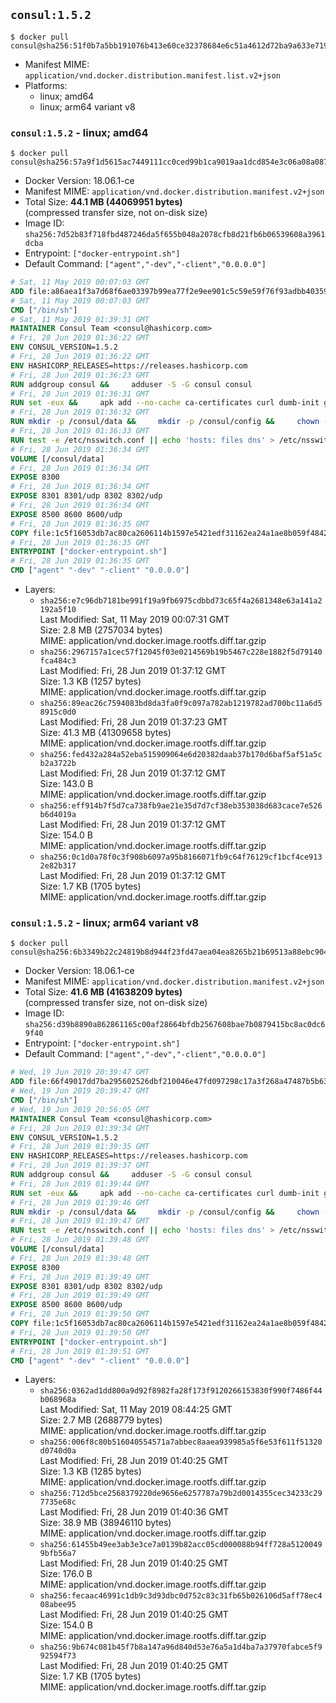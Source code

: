 ## `consul:1.5.2`

```console
$ docker pull consul@sha256:51f0b7a5bb191076b413e60ce32378684e6c51a4612d72ba9a633e7191126d95
```

-	Manifest MIME: `application/vnd.docker.distribution.manifest.list.v2+json`
-	Platforms:
	-	linux; amd64
	-	linux; arm64 variant v8

### `consul:1.5.2` - linux; amd64

```console
$ docker pull consul@sha256:57a9f1d5615ac7449111cc0ced99b1ca9019aa1dcd854e3c06a08a087f8a1815
```

-	Docker Version: 18.06.1-ce
-	Manifest MIME: `application/vnd.docker.distribution.manifest.v2+json`
-	Total Size: **44.1 MB (44069951 bytes)**  
	(compressed transfer size, not on-disk size)
-	Image ID: `sha256:7d52b83f718fbd487246da5f655b048a2078cfb8d21fb6b06539608a3961dcba`
-	Entrypoint: `["docker-entrypoint.sh"]`
-	Default Command: `["agent","-dev","-client","0.0.0.0"]`

```dockerfile
# Sat, 11 May 2019 00:07:03 GMT
ADD file:a86aea1f3a7d68f6ae03397b99ea77f2e9ee901c5c59e59f76f93adbb4035913 in / 
# Sat, 11 May 2019 00:07:03 GMT
CMD ["/bin/sh"]
# Sat, 11 May 2019 01:39:31 GMT
MAINTAINER Consul Team <consul@hashicorp.com>
# Fri, 28 Jun 2019 01:36:22 GMT
ENV CONSUL_VERSION=1.5.2
# Fri, 28 Jun 2019 01:36:22 GMT
ENV HASHICORP_RELEASES=https://releases.hashicorp.com
# Fri, 28 Jun 2019 01:36:23 GMT
RUN addgroup consul &&     adduser -S -G consul consul
# Fri, 28 Jun 2019 01:36:31 GMT
RUN set -eux &&     apk add --no-cache ca-certificates curl dumb-init gnupg libcap openssl su-exec iputils jq &&     gpg --keyserver pgp.mit.edu --recv-keys 91A6E7F85D05C65630BEF18951852D87348FFC4C &&     mkdir -p /tmp/build &&     cd /tmp/build &&     apkArch="$(apk --print-arch)" &&     case "${apkArch}" in         aarch64) consulArch='arm64' ;;         armhf) consulArch='arm' ;;         x86) consulArch='386' ;;         x86_64) consulArch='amd64' ;;         *) echo >&2 "error: unsupported architecture: ${apkArch} (see ${HASHICORP_RELEASES}/consul/${CONSUL_VERSION}/)" && exit 1 ;;     esac &&     wget ${HASHICORP_RELEASES}/consul/${CONSUL_VERSION}/consul_${CONSUL_VERSION}_linux_${consulArch}.zip &&     wget ${HASHICORP_RELEASES}/consul/${CONSUL_VERSION}/consul_${CONSUL_VERSION}_SHA256SUMS &&     wget ${HASHICORP_RELEASES}/consul/${CONSUL_VERSION}/consul_${CONSUL_VERSION}_SHA256SUMS.sig &&     gpg --batch --verify consul_${CONSUL_VERSION}_SHA256SUMS.sig consul_${CONSUL_VERSION}_SHA256SUMS &&     grep consul_${CONSUL_VERSION}_linux_${consulArch}.zip consul_${CONSUL_VERSION}_SHA256SUMS | sha256sum -c &&     unzip -d /bin consul_${CONSUL_VERSION}_linux_${consulArch}.zip &&     cd /tmp &&     rm -rf /tmp/build &&     apk del gnupg openssl &&     rm -rf /root/.gnupg &&     consul version
# Fri, 28 Jun 2019 01:36:32 GMT
RUN mkdir -p /consul/data &&     mkdir -p /consul/config &&     chown -R consul:consul /consul
# Fri, 28 Jun 2019 01:36:33 GMT
RUN test -e /etc/nsswitch.conf || echo 'hosts: files dns' > /etc/nsswitch.conf
# Fri, 28 Jun 2019 01:36:34 GMT
VOLUME [/consul/data]
# Fri, 28 Jun 2019 01:36:34 GMT
EXPOSE 8300
# Fri, 28 Jun 2019 01:36:34 GMT
EXPOSE 8301 8301/udp 8302 8302/udp
# Fri, 28 Jun 2019 01:36:34 GMT
EXPOSE 8500 8600 8600/udp
# Fri, 28 Jun 2019 01:36:35 GMT
COPY file:1c5f16053db7ac80ca2606114b1597e5421edf31162ea24a1ae8b059f48426f0 in /usr/local/bin/docker-entrypoint.sh 
# Fri, 28 Jun 2019 01:36:35 GMT
ENTRYPOINT ["docker-entrypoint.sh"]
# Fri, 28 Jun 2019 01:36:35 GMT
CMD ["agent" "-dev" "-client" "0.0.0.0"]
```

-	Layers:
	-	`sha256:e7c96db7181be991f19a9fb6975cdbbd73c65f4a2681348e63a141a2192a5f10`  
		Last Modified: Sat, 11 May 2019 00:07:31 GMT  
		Size: 2.8 MB (2757034 bytes)  
		MIME: application/vnd.docker.image.rootfs.diff.tar.gzip
	-	`sha256:2967157a1cec57f12045f03e0214569b19b5467c228e1882f5d79140fca484c3`  
		Last Modified: Fri, 28 Jun 2019 01:37:12 GMT  
		Size: 1.3 KB (1257 bytes)  
		MIME: application/vnd.docker.image.rootfs.diff.tar.gzip
	-	`sha256:89eac26c7594083bd8da3fa0f9c097a782ab1219782ad700bc11a6d58915c0d0`  
		Last Modified: Fri, 28 Jun 2019 01:37:23 GMT  
		Size: 41.3 MB (41309658 bytes)  
		MIME: application/vnd.docker.image.rootfs.diff.tar.gzip
	-	`sha256:fed432a284a52eba515909064e6d20382daab37b170d6baf5af51a5cb2a3722b`  
		Last Modified: Fri, 28 Jun 2019 01:37:12 GMT  
		Size: 143.0 B  
		MIME: application/vnd.docker.image.rootfs.diff.tar.gzip
	-	`sha256:eff914b7f5d7ca738fb9ae21e35d7d7cf38eb353038d683cace7e526b6d4019a`  
		Last Modified: Fri, 28 Jun 2019 01:37:12 GMT  
		Size: 154.0 B  
		MIME: application/vnd.docker.image.rootfs.diff.tar.gzip
	-	`sha256:0c1d0a78f0c3f908b6097a95b8166071fb9c64f76129cf1bcf4ce9132e82b317`  
		Last Modified: Fri, 28 Jun 2019 01:37:12 GMT  
		Size: 1.7 KB (1705 bytes)  
		MIME: application/vnd.docker.image.rootfs.diff.tar.gzip

### `consul:1.5.2` - linux; arm64 variant v8

```console
$ docker pull consul@sha256:6b3349b22c24819b8d944f23fd47aea04ea8265b21b69513a88ebc9042b470de
```

-	Docker Version: 18.06.1-ce
-	Manifest MIME: `application/vnd.docker.distribution.manifest.v2+json`
-	Total Size: **41.6 MB (41638209 bytes)**  
	(compressed transfer size, not on-disk size)
-	Image ID: `sha256:d39b8890a862861165c00af28664bfdb2567608bae7b0879415bc8ac0dc69f40`
-	Entrypoint: `["docker-entrypoint.sh"]`
-	Default Command: `["agent","-dev","-client","0.0.0.0"]`

```dockerfile
# Wed, 19 Jun 2019 20:39:47 GMT
ADD file:66f49017dd7ba295602526dbf210046e47fd097298c17a3f268a47487b5b6379 in / 
# Wed, 19 Jun 2019 20:39:47 GMT
CMD ["/bin/sh"]
# Wed, 19 Jun 2019 20:56:05 GMT
MAINTAINER Consul Team <consul@hashicorp.com>
# Fri, 28 Jun 2019 01:39:34 GMT
ENV CONSUL_VERSION=1.5.2
# Fri, 28 Jun 2019 01:39:35 GMT
ENV HASHICORP_RELEASES=https://releases.hashicorp.com
# Fri, 28 Jun 2019 01:39:37 GMT
RUN addgroup consul &&     adduser -S -G consul consul
# Fri, 28 Jun 2019 01:39:44 GMT
RUN set -eux &&     apk add --no-cache ca-certificates curl dumb-init gnupg libcap openssl su-exec iputils jq &&     gpg --keyserver pgp.mit.edu --recv-keys 91A6E7F85D05C65630BEF18951852D87348FFC4C &&     mkdir -p /tmp/build &&     cd /tmp/build &&     apkArch="$(apk --print-arch)" &&     case "${apkArch}" in         aarch64) consulArch='arm64' ;;         armhf) consulArch='arm' ;;         x86) consulArch='386' ;;         x86_64) consulArch='amd64' ;;         *) echo >&2 "error: unsupported architecture: ${apkArch} (see ${HASHICORP_RELEASES}/consul/${CONSUL_VERSION}/)" && exit 1 ;;     esac &&     wget ${HASHICORP_RELEASES}/consul/${CONSUL_VERSION}/consul_${CONSUL_VERSION}_linux_${consulArch}.zip &&     wget ${HASHICORP_RELEASES}/consul/${CONSUL_VERSION}/consul_${CONSUL_VERSION}_SHA256SUMS &&     wget ${HASHICORP_RELEASES}/consul/${CONSUL_VERSION}/consul_${CONSUL_VERSION}_SHA256SUMS.sig &&     gpg --batch --verify consul_${CONSUL_VERSION}_SHA256SUMS.sig consul_${CONSUL_VERSION}_SHA256SUMS &&     grep consul_${CONSUL_VERSION}_linux_${consulArch}.zip consul_${CONSUL_VERSION}_SHA256SUMS | sha256sum -c &&     unzip -d /bin consul_${CONSUL_VERSION}_linux_${consulArch}.zip &&     cd /tmp &&     rm -rf /tmp/build &&     apk del gnupg openssl &&     rm -rf /root/.gnupg &&     consul version
# Fri, 28 Jun 2019 01:39:46 GMT
RUN mkdir -p /consul/data &&     mkdir -p /consul/config &&     chown -R consul:consul /consul
# Fri, 28 Jun 2019 01:39:47 GMT
RUN test -e /etc/nsswitch.conf || echo 'hosts: files dns' > /etc/nsswitch.conf
# Fri, 28 Jun 2019 01:39:48 GMT
VOLUME [/consul/data]
# Fri, 28 Jun 2019 01:39:48 GMT
EXPOSE 8300
# Fri, 28 Jun 2019 01:39:49 GMT
EXPOSE 8301 8301/udp 8302 8302/udp
# Fri, 28 Jun 2019 01:39:49 GMT
EXPOSE 8500 8600 8600/udp
# Fri, 28 Jun 2019 01:39:50 GMT
COPY file:1c5f16053db7ac80ca2606114b1597e5421edf31162ea24a1ae8b059f48426f0 in /usr/local/bin/docker-entrypoint.sh 
# Fri, 28 Jun 2019 01:39:50 GMT
ENTRYPOINT ["docker-entrypoint.sh"]
# Fri, 28 Jun 2019 01:39:51 GMT
CMD ["agent" "-dev" "-client" "0.0.0.0"]
```

-	Layers:
	-	`sha256:0362ad1dd800a9d92f8982fa28f173f9120266153830f990f7486f44b068968a`  
		Last Modified: Sat, 11 May 2019 08:44:25 GMT  
		Size: 2.7 MB (2688779 bytes)  
		MIME: application/vnd.docker.image.rootfs.diff.tar.gzip
	-	`sha256:006f8c80b516040554571a7abbec8aaea939985a5f6e53f611f51320d0740d0a`  
		Last Modified: Fri, 28 Jun 2019 01:40:25 GMT  
		Size: 1.3 KB (1285 bytes)  
		MIME: application/vnd.docker.image.rootfs.diff.tar.gzip
	-	`sha256:712d5bce2568379220de9656e6257787a79b2d0014355cec34233c297735e68c`  
		Last Modified: Fri, 28 Jun 2019 01:40:36 GMT  
		Size: 38.9 MB (38946110 bytes)  
		MIME: application/vnd.docker.image.rootfs.diff.tar.gzip
	-	`sha256:61455b49ee3ab3e3ce7a0139b82acc05cd000088b94ff728a51200499bfb56a7`  
		Last Modified: Fri, 28 Jun 2019 01:40:25 GMT  
		Size: 176.0 B  
		MIME: application/vnd.docker.image.rootfs.diff.tar.gzip
	-	`sha256:fecaac46991c1db9c3d93dbc0d752c83c31fb65b026106d5aff78ec408abee95`  
		Last Modified: Fri, 28 Jun 2019 01:40:25 GMT  
		Size: 154.0 B  
		MIME: application/vnd.docker.image.rootfs.diff.tar.gzip
	-	`sha256:9b674c081b45f7b8a147a96d840d53e76a5a1d4ba7a37970fabce5f992594f73`  
		Last Modified: Fri, 28 Jun 2019 01:40:25 GMT  
		Size: 1.7 KB (1705 bytes)  
		MIME: application/vnd.docker.image.rootfs.diff.tar.gzip
